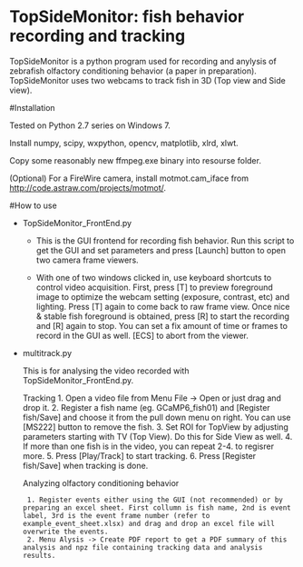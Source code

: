 TopSideMonitor: fish behavior recording and tracking
====================================================

TopSideMonitor is a python program used for recording and anylysis of zebrafish olfactory conditioning behavior (a paper in preparation). TopSideMonitor uses two webcams to track fish in 3D (Top view and Side view).

#Installation

Tested on Python 2.7 series on Windows 7.

Install numpy, scipy, wxpython, opencv, matplotlib, xlrd, xlwt.

Copy some reasonably new ffmpeg.exe binary into resourse folder.

(Optional)
For a FireWire camera, install motmot.cam_iface from http://code.astraw.com/projects/motmot/.


#How to use

* TopSideMonitor_FrontEnd.py

  - This is the GUI frontend for recording fish behavior. Run this script to get the GUI and set parameters and press [Launch] button to open two camera frame viewers.
   
  - With one of two windows clicked in, use keyboard shortcuts to control video acquisition. First, press [T] to preview foreground image to optimize the webcam setting (exposure, contrast, etc) and lighting. Press [T] again to come back to raw frame view. Once nice & stable fish foreground is obtained, press [R] to start the recording and [R] again to stop. You can set a fix amount of time or frames to record in the GUI as well. [ECS] to abort from the viewer.


* multitrack.py

   This is for analysing the video recorded with TopSideMonitor_FrontEnd.py.
     
     Tracking
       1. Open a video file from Menu File -> Open or just drag and drop it.
       2. Register a fish name (eg. GCaMP6_fish01) and [Register fish/Save] and choose it from the pull down menu on right. You can use [MS222] button to remove the fish.
       3. Set ROI for TopView by adjusting parameters starting with TV (Top View). Do this for Side View as well.
       4. If more than one fish is in the video, you can repeat 2-4. to regisrer more.
       5. Press [Play/Track] to start tracking.
       6. Press [Register fish/Save] when tracking is done.

    Analyzing olfactory conditioning behavior

       1. Register events either using the GUI (not recommended) or by preparing an excel sheet. First collumn is fish name, 2nd is event label, 3rd is the event frame number (refer to example_event_sheet.xlsx) and drag and drop an excel file will overwrite the events.
       2. Menu Alysis -> Create PDF report to get a PDF summary of this analysis and npz file containing tracking data and analysis results.
